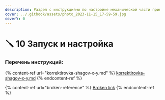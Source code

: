 ```yaml
---
description: Раздел с инструкциями по настройке механической части принтеров
cover: ../.gitbook/assets/photo_2023-11-15_17-59-59.jpg
coverY: 0
---
```


# 🪛 10 Запуск и настройка

### Перечень инструкций:

{% content-ref url="korrektirovka-shagov-x-y.md" %}
[korrektirovka-shagov-x-y.md](korrektirovka-shagov-x-y.md)
{% endcontent-ref %}

{% content-ref url="broken-reference" %}
[Broken link](broken-reference)
{% endcontent-ref %}
